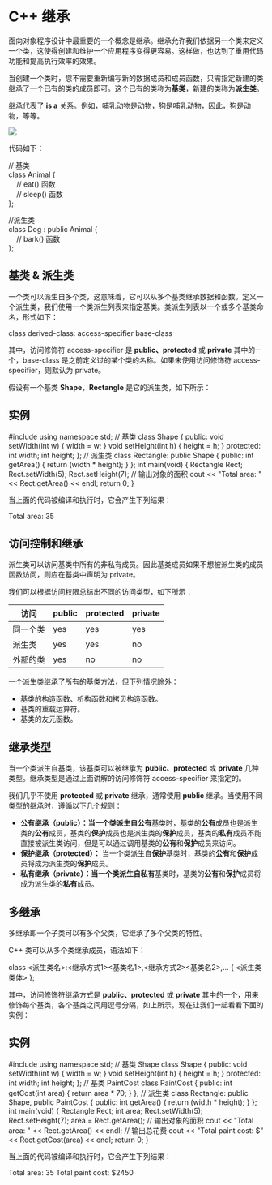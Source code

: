 # C++ 继承

面向对象程序设计中最重要的一个概念是继承。继承允许我们依据另一个类来定义一个类，这使得创建和维护一个应用程序变得更容易。这样做，也达到了重用代码功能和提高执行效率的效果。

当创建一个类时，您不需要重新编写新的数据成员和成员函数，只需指定新建的类继承了一个已有的类的成员即可。这个已有的类称为**基类**，新建的类称为**派生类**。

继承代表了 **is a** 关系。例如，哺乳动物是动物，狗是哺乳动物，因此，狗是动物，等等。

![](https://www.runoob.com/wp-content/uploads/2015/05/cpp-inheritance-2020-12-15-1.png)

代码如下：

// 基类  
class Animal {  
    // eat() 函数  
    // sleep() 函数  
};  
  
  
//派生类  
class Dog : public Animal {  
    // bark() 函数  
};  

## 基类 & 派生类

一个类可以派生自多个类，这意味着，它可以从多个基类继承数据和函数。定义一个派生类，我们使用一个类派生列表来指定基类。类派生列表以一个或多个基类命名，形式如下：

class derived-class: access-specifier base-class

其中，访问修饰符 access-specifier 是 **public、protected** 或 **private** 其中的一个，base-class 是之前定义过的某个类的名称。如果未使用访问修饰符 access-specifier，则默认为 private。

假设有一个基类 **Shape**，**Rectangle** 是它的派生类，如下所示：

## 实例

#include <iostream> using namespace std; // 基类 class Shape { public: void setWidth(int w) { width = w; } void setHeight(int h) { height = h; } protected: int width; int height; }; // 派生类 class Rectangle: public Shape { public: int getArea() { return (width * height); } }; int main(void) { Rectangle Rect; Rect.setWidth(5); Rect.setHeight(7); // 输出对象的面积 cout << "Total area: " << Rect.getArea() << endl; return 0; }

当上面的代码被编译和执行时，它会产生下列结果：

Total area: 35

## 访问控制和继承

派生类可以访问基类中所有的非私有成员。因此基类成员如果不想被派生类的成员函数访问，则应在基类中声明为 private。

我们可以根据访问权限总结出不同的访问类型，如下所示：

|访问|public|protected|private|
|---|---|---|---|
|同一个类|yes|yes|yes|
|派生类|yes|yes|no|
|外部的类|yes|no|no|

一个派生类继承了所有的基类方法，但下列情况除外：

- 基类的构造函数、析构函数和拷贝构造函数。
- 基类的重载运算符。
- 基类的友元函数。

## 继承类型

当一个类派生自基类，该基类可以被继承为 **public、protected** 或 **private** 几种类型。继承类型是通过上面讲解的访问修饰符 access-specifier 来指定的。

我们几乎不使用 **protected** 或 **private** 继承，通常使用 **public** 继承。当使用不同类型的继承时，遵循以下几个规则：

- **公有继承（public）：**当一个类派生自**公有**基类时，基类的**公有**成员也是派生类的**公有**成员，基类的**保护**成员也是派生类的**保护**成员，基类的**私有**成员不能直接被派生类访问，但是可以通过调用基类的**公有**和**保护**成员来访问。
- **保护继承（protected）：** 当一个类派生自**保护**基类时，基类的**公有**和**保护**成员将成为派生类的**保护**成员。
- **私有继承（private）：**当一个类派生自**私有**基类时，基类的**公有**和**保护**成员将成为派生类的**私有**成员。

## 多继承

多继承即一个子类可以有多个父类，它继承了多个父类的特性。

C++ 类可以从多个类继承成员，语法如下：

class <派生类名>:<继承方式1><基类名1>,<继承方式2><基类名2>,…
{
<派生类类体>
};

其中，访问修饰符继承方式是 **public、protected** 或 **private** 其中的一个，用来修饰每个基类，各个基类之间用逗号分隔，如上所示。现在让我们一起看看下面的实例：

## 实例

#include <iostream> using namespace std; // 基类 Shape class Shape { public: void setWidth(int w) { width = w; } void setHeight(int h) { height = h; } protected: int width; int height; }; // 基类 PaintCost class PaintCost { public: int getCost(int area) { return area * 70; } }; // 派生类 class Rectangle: public Shape, public PaintCost { public: int getArea() { return (width * height); } }; int main(void) { Rectangle Rect; int area; Rect.setWidth(5); Rect.setHeight(7); area = Rect.getArea(); // 输出对象的面积 cout << "Total area: " << Rect.getArea() << endl; // 输出总花费 cout << "Total paint cost: $" << Rect.getCost(area) << endl; return 0; }

当上面的代码被编译和执行时，它会产生下列结果：

Total area: 35
Total paint cost: $2450